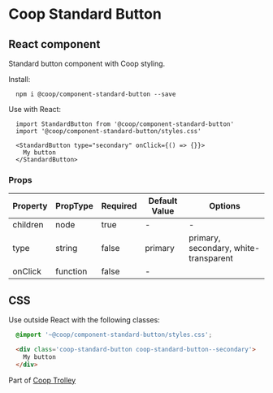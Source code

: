 # Coop Standard Button

## React component

Standard button component with Coop styling.

Install:
```
  npm i @coop/component-standard-button --save
```

Use with React:
```
  import StandardButton from '@coop/component-standard-button'
  import '@coop/component-standard-button/styles.css'

  <StandardButton type="secondary" onClick={() => {}}>
    My button
  </StandardButton>
```

### Props

| Property            | PropType         | Required | Default Value | Options
| ------------------- | ---------------- | -------- | ------------- | -------------
| children            | node             | true     | -             | -
| type                | string           | false    | primary       | primary, secondary, white-transparent
| onClick             | function         | false    | -             |

## CSS

Use outside React with the following classes:

```scss
  @import '~@coop/component-standard-button/styles.css';
```

```html
  <div class='coop-standard-button coop-standard-button--secondary'>
    My button
  </div>
```

Part of [Coop Trolley](https://github.com/theisof/coop-trolley)